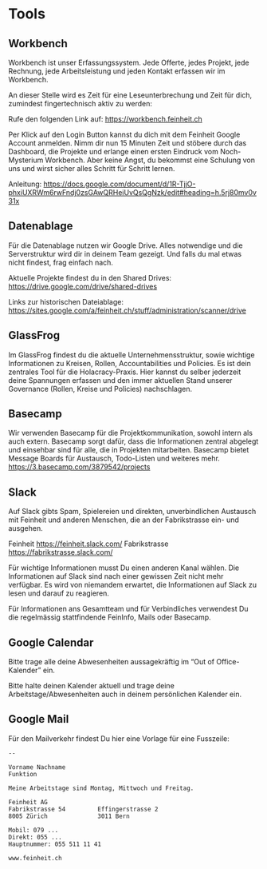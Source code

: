 # Tools

## Workbench

Workbench ist unser Erfassungssystem. Jede Offerte, jedes Projekt, jede Rechnung, jede Arbeitsleistung und jeden Kontakt erfassen wir im Workbench.

An dieser Stelle wird es Zeit für eine Leseunterbrechung und Zeit für dich, zumindest fingertechnisch aktiv zu werden:

Rufe den folgenden Link auf: https://workbench.feinheit.ch

Per Klick auf den Login Button kannst du dich mit dem Feinheit Google Account anmelden. Nimm dir nun 15 Minuten Zeit und stöbere durch das Dashboard, die Projekte und erlange einen ersten Eindruck vom Noch-Mysterium Workbench. Aber keine Angst, du bekommst eine Schulung von uns und wirst sicher alles Schritt für Schritt lernen.

Anleitung: https://docs.google.com/document/d/1R-TjjO-phxiUXRWm6rwFndj0zsGAwQRHeiUvQsQgNzk/edit#heading=h.5rj80mv0v31x

## Datenablage

Für die Datenablage nutzen wir Google Drive. Alles notwendige und die Serverstruktur wird dir in deinem Team gezeigt. Und falls du mal etwas nicht findest, frag einfach nach.

Aktuelle Projekte findest du in den Shared Drives: https://drive.google.com/drive/shared-drives

Links zur historischen Dateiablage: https://sites.google.com/a/feinheit.ch/stuff/administration/scanner/drive

## GlassFrog

Im GlassFrog findest du die aktuelle Unternehmensstruktur, sowie wichtige Informationen zu Kreisen, Rollen, Accountabilities und Policies. Es ist dein zentrales Tool für die Holacracy-Praxis. Hier kannst du selber jederzeit deine Spannungen erfassen und den immer aktuellen Stand unserer Governance (Rollen, Kreise und Policies) nachschlagen.

## Basecamp

Wir verwenden Basecamp für die Projektkommunikation, sowohl intern als auch extern. Basecamp sorgt dafür, dass die Informationen zentral abgelegt und einsehbar sind für alle, die in Projekten mitarbeiten. Basecamp bietet Message Boards für Austausch, Todo-Listen und weiteres mehr.
https://3.basecamp.com/3879542/projects

## Slack

Auf Slack gibts Spam, Spielereien und direkten, unverbindlichen Austausch mit Feinheit und anderen Menschen, die an der Fabrikstrasse ein- und ausgehen.

Feinheit https://feinheit.slack.com/
Fabrikstrasse https://fabrikstrasse.slack.com/

Für wichtige Informationen musst Du einen anderen Kanal wählen. Die Informationen auf Slack sind nach einer gewissen Zeit nicht mehr verfügbar. Es wird von niemandem erwartet, die Informationen auf Slack zu lesen und darauf zu reagieren.

Für Informationen ans Gesamtteam und für Verbindliches verwendest Du die regelmässig stattfindende FeinInfo, Mails oder Basecamp.

## Google Calendar

Bitte trage alle deine Abwesenheiten aussagekräftig im “Out of Office-Kalender” ein.

Bitte halte deinen Kalender aktuell und trage deine Arbeitstage/Abwesenheiten auch in deinem persönlichen Kalender ein.

## Google Mail

Für den Mailverkehr findest Du hier eine Vorlage für eine Fusszeile:

    --

    Vorname Nachname
    Funktion

    Meine Arbeitstage sind Montag, Mittwoch und Freitag.

    Feinheit AG
    Fabrikstrasse 54         Effingerstrasse 2
    8005 Zürich              3011 Bern

    Mobil: 079 ...
    Direkt: 055 ...
    Hauptnummer: 055 511 11 41

    www.feinheit.ch
